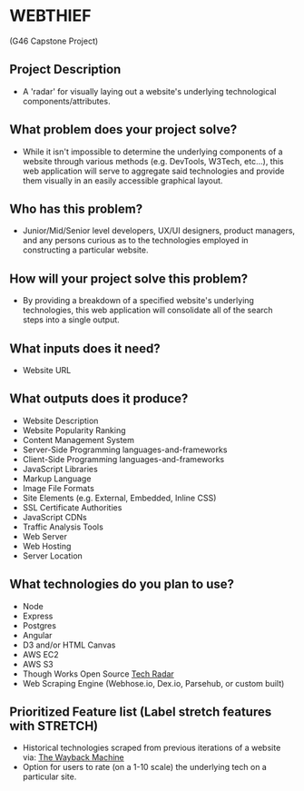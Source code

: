 # WEBTHIEF

(G46 Capstone Project)

## Project Description

* A 'radar' for visually laying out a website's underlying technological components/attributes.

## What problem does your project solve?

* While it isn't impossible to determine the underlying components of a website through various methods (e.g. DevTools, W3Tech, etc...), this web application will serve to aggregate said technologies and provide them visually in an easily accessible graphical layout.


## Who has this problem?

* Junior/Mid/Senior level developers, UX/UI designers, product managers, and any persons curious as to the technologies employed in constructing a particular website.


## How will your project solve this problem?

* By providing a breakdown of a specified website's underlying technologies, this web application will consolidate all of the search steps into a single output.


## What inputs does it need?

* Website URL


## What outputs does it produce?

* Website Description
* Website Popularity Ranking
* Content Management System
* Server-Side Programming languages-and-frameworks
* Client-Side Programming languages-and-frameworks
* JavaScript Libraries
* Markup Language
* Image File Formats
* Site Elements (e.g. External, Embedded, Inline CSS)
* SSL Certificate Authorities
* JavaScript CDNs
* Traffic Analysis Tools
* Web Server
* Web Hosting
* Server Location

## What technologies do you plan to use?

* Node
* Express
* Postgres
* Angular
* D3 and/or HTML Canvas
* AWS EC2
* AWS S3
* Though Works Open Source [Tech Radar](https://www.thoughtworks.com/radar/languages-and-frameworks)
* Web Scraping Engine (Webhose.io, Dex.io, Parsehub, or custom built)


## Prioritized Feature list (Label stretch features with STRETCH)

* Historical technologies scraped from previous iterations of a website via: [The Wayback Machine](https://archive.org/web/)
* Option for users to rate (on a 1-10 scale) the underlying tech on a particular site.
